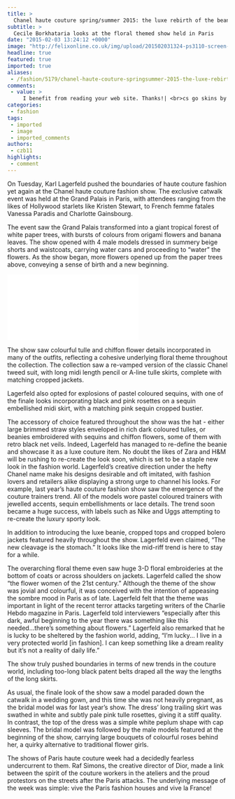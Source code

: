 ```yaml
---
title: >
  Chanel haute couture spring/summer 2015: the luxe rebirth of the beanie
subtitle: >
  Cecile Borkhataria looks at the floral themed show held in Paris
date: "2015-02-03 13:24:12 +0000"
image: "http://felixonline.co.uk/img/upload/201502031324-ps3110-screen-shot-2015-02-03-at-13.24.07.png"
headline: true
featured: true
imported: true
aliases:
 - /fashion/5179/chanel-haute-couture-springsummer-2015-the-luxe-rebirth-of-the-beanie-
comments:
 - value: >
     I benefit from reading your web site. Thanks!| <br>cs go skins by price http://fifa15tournamentmode.blogspot.com/2016/03/nba-2k16-mt-gives-your-home-court.html,Many thanks very valuable. Will share site with my pals.| <br>nba 2k16 mt cheat table http://www.letsgetjobs.co.uk/groups/cheap-nba-2k16-vc-new-packs-will-aid-you-make-cash/,Wow cuz this is really excellent work! Congrats and keep it up.| <br>nba 2k16 mt generator http://fitnessqa.com/58512/nba-2k16-mt-electronic-arts-classic-basketball-games,I enjoy looking at your site. Thanks a ton! <br>nhl 17 coins http://ceciliaflorence.yep.com/blog/359760_General/1621290_Madden_17_will_soon_be_offered_to_all_Xbox_One_users,Wonderful site you possess going here <br>madden 17 http://hyperlapse-showcase.com/groups/2302,wdo pregnant second round clomid 50mg get a prescription for clomid online when can i take a pregnancy test after taking clomid,does clomid delay positive pregnancy test can i buy clomid over the counter in south africa bfp 2nd round clomid DachWhexs,for take clomid
categories:
 - fashion
tags:
 - imported
 - image
 - imported_comments
authors:
 - czb11
highlights:
 - comment
---
```


On Tuesday, Karl Lagerfeld pushed the boundaries of haute couture fashion yet again at the Chanel haute couture fashion show. The exclusive catwalk event was held at the Grand Palais in Paris, with attendees ranging from the likes of Hollywood starlets like Kristen Stewart, to French femme fatales Vanessa Paradis and Charlotte Gainsbourg.

The event saw the Grand Palais transformed into a giant tropical forest of white paper trees, with bursts of colours from origami flowers and banana leaves. The show opened with 4 male models dressed in summery beige shorts and waistcoats, carrying water cans and proceeding to “water” the flowers. As the show began, more flowers opened up from the paper trees above, conveying a sense of birth and a new beginning.

![251C411B00000578-2928019-Pretty_in_pink_A_model_presents_a_creation_for_Chanel_during_the-a-98_1422366607695.jpg](../inc/timthumb.php?src=/img/upload/201502031324-ps3110-251c411b00000578-2928019-pretty_in_pink_a_model_presents_a_creation_for_chanel_during_the-a-98_1422366607695.jpg&w=460px&zc=1&a=t)

The show saw colourful tulle and chiffon flower details incorporated in many of the outfits, reflecting a cohesive underlying floral theme throughout the collection. The collection saw a re-vamped version of the classic Chanel tweed suit, with long midi length pencil or A-line tulle skirts, complete with matching cropped jackets.

Lagerfeld also opted for explosions of pastel coloured sequins, with one of the finale looks incorporating black and pink rosettes on a sequin embellished midi skirt, with a matching pink sequin cropped bustier.

The accessory of choice featured throughout the show was the hat - either large brimmed straw styles enveloped in rich dark coloured tulles, or beanies embroidered with sequins and chiffon flowers, some of them with retro black net veils. Indeed, Lagerfeld has managed to re-define the beanie and showcase it as a luxe couture item. No doubt the likes of Zara and H&M will be rushing to re-create the look soon, which is set to be a staple new look in the fashion world. Lagerfeld’s creative direction under the hefty Chanel name make his designs desirable and oft imitated, with fashion lovers and retailers alike displaying a strong urge to channel his looks. For example, last year’s haute couture fashion show saw the emergence of the couture trainers trend. All of the models wore pastel coloured trainers with jewelled accents, sequin embellishments or lace details. The trend soon became a huge success, with labels such as Nike and Uggs attempting to re-create the luxury sporty look.

In addition to introducing the luxe beanie, cropped tops and cropped bolero jackets featured heavily throughout the show. Lagerfeld even claimed, “The new cleavage is the stomach.” It looks like the mid-riff trend is here to stay for a while.

The overarching floral theme even saw huge 3-D floral embroideries at the bottom of coats or across shoulders on jackets. Lagerfeld called the show “the flower women of the 21st century.” Although the theme of the show was jovial and colourful, it was conceived with the intention of appeasing the sombre mood in Paris as of late. Lagerfeld felt that the theme was important in light of the recent terror attacks targeting writers of the Charlie Hebdo magazine in Paris. Lagerfeld told interviewers “especially after this dark, awful beginning to the year there was something like this needed...there’s something about flowers.” Lagerfeld also remarked that he is lucky to be sheltered by the fashion world, adding, “I’m lucky... I live in a very protected world [in fashion]. I can keep something like a dream reality but it’s not a reality of daily life.”

The show truly pushed boundaries in terms of new trends in the couture world, including too-long black patent belts draped all the way the lengths of the long skirts.

As usual, the finale look of the show saw a model paraded down the catwalk in a wedding gown, and this time she was not heavily pregnant, as the bridal model was for last year’s show. The dress’ long trailing skirt was swathed in white and subtly pale pink tulle rosettes, giving it a stiff quality. In contrast, the top of the dress was a simple white peplum shape with cap sleeves. The bridal model was followed by the male models featured at the beginning of the show, carrying large bouquets of colourful roses behind her, a quirky alternative to traditional flower girls.

The shows of Paris haute couture week had a decidedly fearless undercurrent to them. Raf Simons, the creative director of Dior, made a link between the spirit of the couture workers in the ateliers and the proud protestors on the streets after the Paris attacks. The underlying message of the week was simple: vive the Paris fashion houses and vive la France!
